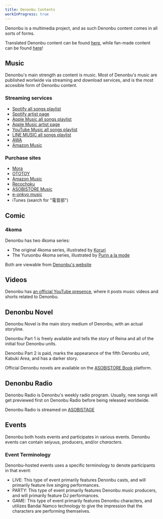 ```yaml
---
title: Denonbu Contents
workInProgress: true
---
```


Denonbu is a multimedia project, and as such Denonbu content comes in all sorts of forms.

Translated Denonbu content can be found [here](/community/translations), while fan-made content can be found [here](/community/fanmade-content)!

## Music

Denonbu's main strength as content is music. Most of Denonbu's music are published worlwide via streaming and download services, and is the most accesible form of Denonbu content.

### Streaming services

* [Spotify all songs playlist](https://spoti.fi/3hpWJMj)
* [Spotify artist page](https://spoti.fi/351XXqj)
* [Apple Music all songs playlist](https://apple.co/3EwbmCY)
* [Apple Music artist page](https://apple.co/35fv2zh)
* [YouTube Music all songs playlist](https://bit.ly/3z1bj14)
* [LINE MUSIC all songs playlist](https://bit.ly/3mz4FKm)
* [AWA](https://bit.ly/33tvw4i)
* [Amazon Music](https://amzn.to/3AcELSf)

### Purchase sites

* [Mora](https://bit.ly/3qPkSgY)
* [OTOTOY](https://ototoy.jp/_/default/a/914778)
* [Amazon Music](https://amzn.to/3qSNmqp)
* [Recochoku](https://bit.ly/35fuPw3)
* [ASOBISTORE Music](https://music.asobistore.jp/)
* [e-onkyo music](https://bit.ly/3tQsGkH)
* iTunes (search for "電音部")

## Comic

### 4koma

Denonbu has two 4koma series:

* The original 4koma series, illustrated by [Koruri](https://twitter.com/ko_ru_ri)
* The Yuruonbu 4koma series, illustrated by [Purin a la mode](https://twitter.com/Purin_a_La_Mode)

Both are viewable from [Denonbu's website](https://denonbu.jp/comic)

## Videos

Denonbu has [an official YouTube presence](https://twitter.com/Purin_a_La_Mode), where it posts music videos and shorts related to Denonbu.

## Denonbu Novel

Denonbu Novel is the main story medium of Denonbu, with an actual storyline.

Denonbu Part 1 is freely available and tells the story of Reina and all of the initial four Denonbu units.

Denonbu Part 2 is paid, marks the appearance of the fifth Denonbu unit, Kabuki Area, and has a darker story.

Official Denonbu novels are available on the [ASOBISTORE Book](https://book.asobistore.jp) platform.

## Denonbu Radio

Denonbu Radio is Denonbu's weekly radio program. Usually, new songs will get previewed first on Denonbu Radio before being released worldwide.

Denonbu Radio is streamed on [ASOBISTAGE](https://asobistage.asobistore.jp/event/denonbu_radio/radio)

## Events

Denonbu both hosts events and participates in various events. Denonbu events can contain seiyuus, producers, and/or *characters*.

### Event Terminology

Denonbu-hosted events uses a specific terminology to denote participants in that event:

* LIVE: This type of event primarily features Denonbu casts, and will primarily feature live singing performances.
* PARTY: This type of event primarily features Denonbu music producers, and will primarily feature DJ performances.
* GAME: This type of event primarily features Denonbu characters, and utilizes Bandai Namco technology to give the impression that the characters are performing themselves.
